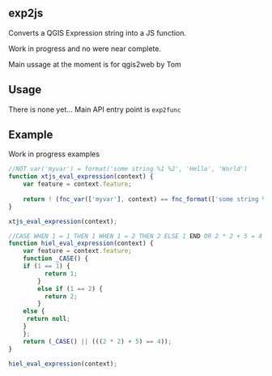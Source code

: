 ## exp2js

Converts a QGIS Expression string into a JS function.

Work in progress and no were near complete.

Main ussage at the moment is for qgis2web by Tom

## Usage

There is none yet... Main API entry point is `exp2func`

## Example

Work in progress examples

```javascript
//NOT var('myvar') = format('some string %1 %2', 'Hello', 'World')
function xtjs_eval_expression(context) {
    var feature = context.feature;
    
    return ! (fnc_var(['myvar'], context) == fnc_format(['some string %1 %2','Hello','World'], context)) ;
}

xtjs_eval_expression(context);

//CASE WHEN 1 = 1 THEN 1 WHEN 1 = 2 THEN 2 ELSE 1 END OR 2 * 2 + 5 = 4
function hiel_eval_expression(context) {
    var feature = context.feature;
    function _CASE() {
    if (1 == 1) {
          return 1;
        }
        else if (1 == 2) {
          return 2;
        }
    else {
     return null;
    }
    };
    return (_CASE() || (((2 * 2) + 5) == 4));
}

hiel_eval_expression(context);

```


